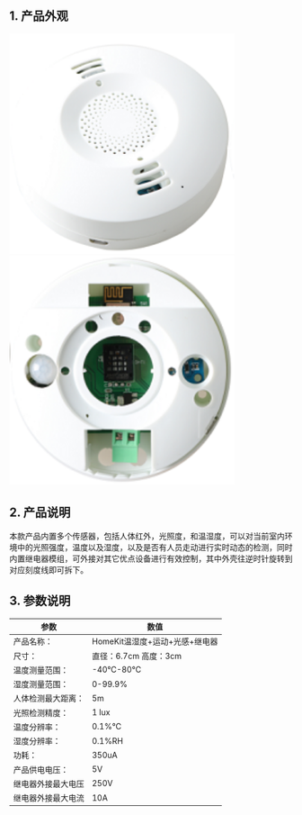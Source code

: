 ## 1. 产品外观

 <img src="../README_IMAGE/1.png" width="400" />
 
 <img src="../README_IMAGE/2.png" width="400" />

## 2. 产品说明
本款产品内置多个传感器，包括人体红外，光照度，和温湿度，可以对当前室内环境中的光照强度，温度以及湿度，以及是否有人员走动进行实时动态的检测，同时内置继电器模组，可外接对其它优点设备进行有效控制，其中外壳往逆时针旋转到对应刻度线即可拆下。
## 3. 参数说明

|参数                   |数值                                         |
|-----------------------|-------------------------------------------|
|产品名称：               | HomeKit温湿度+运动+光感+继电器                 |
|尺寸：                  |直径：6.7cm 高度：3cm                      |
|温度测量范围：              |-40℃-80℃                                 |
|湿度测量范围：          |0-99.9%                                     |
|人体检测最大距离：           |5m                                     |
|光照检测精度：           |1 lux                                     |
|温度分辨率：             |0.1%℃                                      |
|湿度分辨率：             |0.1%RH                                     |
|功耗：                  |350uA                                      |
|产品供电电压：                       | 5V                                         |
|继电器外接最大电压                         |  250V                                       |
|继电器外接最大电流                         |  10A                                       |
